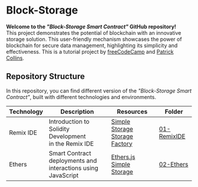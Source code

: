 # Block-Storage

**Welcome to the _"Block-Storage Smart Contract"_ GitHub repository!**<br />
This project demonstrates the potential of blockchain with an innovative storage solution. This user-friendly mechanism showcases the power of blockchain for secure data management, highlighting its simplicity and effectiveness. This is a tutorial project by [freeCodeCamp](https://www.freecodecamp.org/) and [Patrick Collins](https://twitter.com/PatrickAlphaC).

## Repository Structure

In this repository, you can find different version of the _"Block-Storage Smart Contract"_, built with different technologies and environments.

| Technology | Description                                                       | Resources                                                                                                                                                                                                                                                       | Folder                                                                             |
| ---------- | ----------------------------------------------------------------- | --------------------------------------------------------------------------------------------------------------------------------------------------------------------------------------------------------------------------------------------------------------- | ---------------------------------------------------------------------------------- |
| Remix IDE  | Introduction to Solidity Development<br />in the Remix IDE        | [Simple Storage](https://github.com/smartcontractkit/full-blockchain-solidity-course-js#lesson-2-welcome-to-remix-simple-storage)<br />[Storage Factory](https://github.com/smartcontractkit/full-blockchain-solidity-course-js#lesson-3-remix-storage-factory) | [01-RemixIDE](https://github.com/ThomasCode92/Block-Storage/tree/main/01-RemixIDE) |
| Ethers     | Smart Contract deployments and<br />interactions using JavaScript | [Ethers.js Simple Storage](https://github.com/smartcontractkit/full-blockchain-solidity-course-js#lesson-5-ethersjs-simple-storage)                                                                                                                             | [02-Ethers](https://github.com/ThomasCode92/Block-Storage/tree/main/02-Ethers)     |
